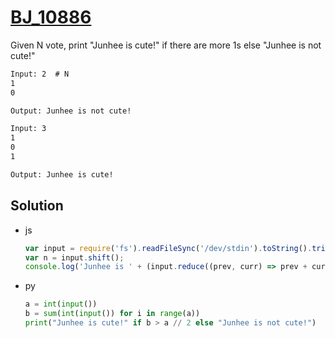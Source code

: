 # [BJ_10886](https://acmicpc.net/problem/10886)

Given N vote, print "Junhee is cute!" if there are more 1s else "Junhee is not cute!"

```txt
Input: 2  # N
1
0

Output: Junhee is not cute!

Input: 3
1
0
1

Output: Junhee is cute!
```

## Solution

* js

  ```js
  var input = require('fs').readFileSync('/dev/stdin').toString().trim().split('\n').map((e) => parseInt(e));
  var n = input.shift();
  console.log('Junhee is ' + (input.reduce((prev, curr) => prev + curr) > (n / 2) ? '' : 'not ') + 'cute!');
  ```

* py

  ```py
  a = int(input())
  b = sum(int(input()) for i in range(a))
  print("Junhee is cute!" if b > a // 2 else "Junhee is not cute!")
  ```
